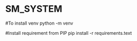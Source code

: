 # SM_SYSTEM

#To install venv
python -m venv <your venv name >

#Install requirement from PIP
pip install -r requirements.text






